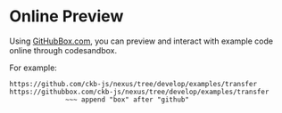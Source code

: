 # Online Preview

Using [GitHubBox.com](https://codesandbox.io/docs/learn/getting-started/your-first-sandbox#using-githubboxcom), you can preview and interact with example code online through codesandbox.

For example:

```
https://github.com/ckb-js/nexus/tree/develop/examples/transfer
https://githubbox.com/ckb-js/nexus/tree/develop/examples/transfer
              ~~~ append "box" after "github"
```
